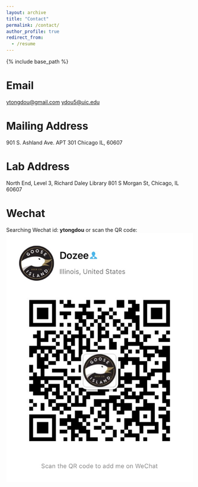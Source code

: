 ```yaml
---
layout: archive
title: "Contact"
permalink: /contact/
author_profile: true
redirect_from:
  - /resume
---
```


{% include base_path %}

Email
======
ytongdou@gmail.com
ydou5@uic.edu

Mailing Address
======
901 S. Ashland Ave.
APT 301
Chicago IL, 60607

Lab Address
======
North End, Level 3, Richard Daley Library
801 S Morgan St, Chicago, IL 60607
  
Wechat
======
Searching Wechat id: **ytongdou** or scan the QR code:
![Wechat QR Code](/images/wechat.jpg)
